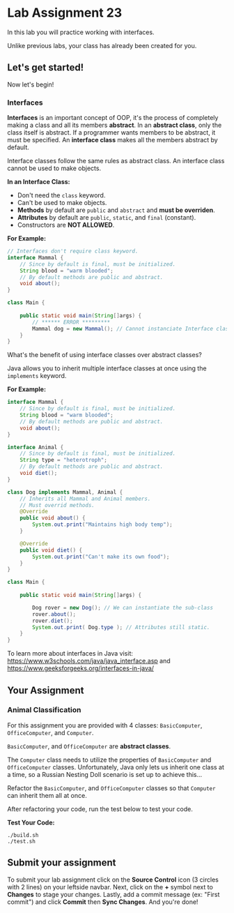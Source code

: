 # Lab Assignment 23

In this lab you will practice working with interfaces.

Unlike previous labs, your class has already been created for you. 

## Let's get started!

Now let's begin!

### Interfaces

**Interfaces** is an important concept of OOP, it's the process of completely making a class and all its members **abstract**. In an **abstract class**, only the class itself is abstract. If a programmer wants members to be abstract, it must be specified. An **interface class** makes all the members abstract by default.

Interface classes follow the same rules as abstract class. An interface class cannot be used to make objects.

**In an Interface Class:**
- Don't need the `class` keyword.
- Can't be used to make objects.
- **Methods** by default are `public` and `abstract` and **must be overriden**.
- **Attributes** by default are `public`, `static`, and `final` (constant).
- Constructors are **NOT ALLOWED**.

**For Example:**
```java
// Interfaces don't require class keyword.
interface Mammal {
	// Since by default is final, must be initialized.
	String blood = "warm blooded";
	// By default methods are public and abstract.
	void about();
}

class Main {
	
	public static void main(String[]args) {
		// ****** ERROR *********
		Mammal dog = new Mammal(); // Cannot instanciate Interface classes
	}
}
```

What's the benefit of using interface classes over abstract classes?

Java allows you to inherit multiple interface classes at once using the `implements` keyword.

**For Example:**
```java
interface Mammal {
	// Since by default is final, must be initialized.
	String blood = "warm blooded";
	// By default methods are public and abstract.
	void about();
}

interface Animal {
	// Since by default is final, must be initialized.
	String type = "heterotroph";
	// By default methods are public and abstract.
	void diet();
}

class Dog implements Mammal, Animal {
	// Inherits all Mammal and Animal members.
	// Must overrid methods.
	@Override
	public void about() { 
		System.out.print("Maintains high body temp"); 
	}

	@Override
	public void diet() { 
		System.out.print("Can't make its own food"); 
	}
}

class Main {
	
	public static void main(String[]args) {

		Dog rover = new Dog(); // We can instantiate the sub-class
		rover.about();
		rover.diet();
		System.out.print( Dog.type ); // Attributes still static.
	}
}
```

To learn more about interfaces in Java visit: https://www.w3schools.com/java/java_interface.asp and https://www.geeksforgeeks.org/interfaces-in-java/

## Your Assignment

### Animal Classification

For this assignment you are provided with 4 classes: `BasicComputer`, `OfficeComputer`, and `Computer`. 

`BasicComputer`, and `OfficeComputer` are **abstract classes**.

The `Computer` class needs to utilize the properties of `BasicComputer` and `OfficeComputer` classes. Unfortunately, Java only lets us inherit one class at a time, so a Russian Nesting Doll scenario is set up to achieve this...

Refactor the `BasicComputer`, and `OfficeComputer` classes so that `Computer` can inherit them all at once.

After refactoring your code, run the test below to test your code.

**Test Your Code:**

```
./build.sh
./test.sh
```

## Submit your assignment

To submit your lab assignment click on the **Source Control** icon (3 circles with 2 lines) on your leftside navbar. Next, click on the **+** symbol next to **Changes** to stage your changes. Lastly, add a commit message (ex: "First commit") and click **Commit** then **Sync Changes**. And you're done!
